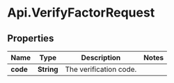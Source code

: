 # Api.VerifyFactorRequest

## Properties

Name | Type | Description | Notes
------------ | ------------- | ------------- | -------------
**code** | **String** | The verification code. | 


